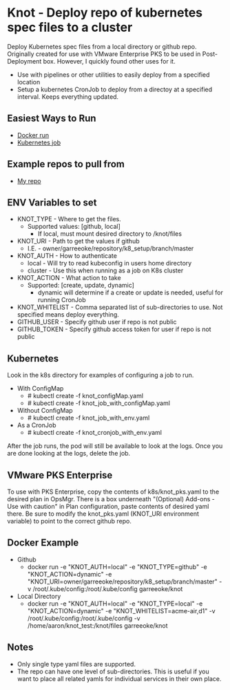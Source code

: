 # Knot - Deploy repo of kubernetes spec files to a cluster

Deploy Kubernetes spec files from a local directory or github repo. Originally created for use with 
VMware Enterprise PKS to be used in Post-Deployment box.  However, I quickly found other uses for it.
* Use with pipelines or other utilities to easily deploy from a specified location
* Setup a kubernetes CronJob to deploy from a directoy at a specified interval.  Keeps everything updated.


## Easiest Ways to Run ##
* [Docker run](https://github.com/garreeoke/knot#docker-example)
* [Kubernetes job](https://github.com/garreeoke/knot#kubernetes)

## Example repos to pull from
* [My repo](https://github.com/garreeoke/k8_specs)

## ENV Variables to set
* KNOT_TYPE - Where to get the files.
    * Supported values: [github, local]
        * If local, must mount desired directory to /knot/files
* KNOT_URI - Path to get the values if github
    * I.E. - owner/garreeoke/repository/k8_setup/branch/master
* KNOT_AUTH - How to authenticate
    * local - Will try to read kubeconfig in users home directory
    * cluster - Use this when running as a job on K8s cluster
* KNOT_ACTION - What action to take
    * Supported: [create, update, dynamic]
        * dynamic will determine if a create or update is needed, useful for running CronJob
* KNOT_WHITELIST - Comma separated list of sub-directories to use. Not specified means deploy everything.
* GITHUB_USER - Specify github user if repo is not public
* GITHUB_TOKEN - Specify github access token for user if repo is not public

## Kubernetes
Look in the k8s directory for examples of configuring a job to run.
* With ConfigMap
    * \# kubectl create -f knot_configMap.yaml
    * \# kubectl create -f knot_job_with_configMap.yaml
* Without ConfigMap
    * \# kubectl create -f knot_job_with_env.yaml
* As a CronJob
    * \# kubectl create -f knot_cronjob_with_env.yaml
    
After the job runs, the pod will still be available to look at the logs.  Once you are done looking at the logs,
delete the job.
    
## VMware PKS Enterprise
To use with PKS Enterprise, copy the contents of k8s/knot_pks.yaml to the desired plan in OpsMgr.
There is a box underneath "(Optional) Add-ons - Use with caution" in Plan configuration, paste contents of desired yaml there.
Be sure to modify the knot_pks.yaml (KNOT_URI environment variable) to point to the correct github repo.

## Docker Example

* Github
    * docker run -e "KNOT_AUTH=local" -e "KNOT_TYPE=github" -e "KNOT_ACTION=dynamic" -e "KNOT_URI=owner/garreeoke/repository/k8_setup/branch/master" -v /root/.kube/config:/root/.kube/config garreeoke/knot
* Local Directory
    * docker run -e "KNOT_AUTH=local" -e "KNOT_TYPE=local" -e "KNOT_ACTION=dynamic" -e "KNOT_WHITELIST=acme-air,d1" -v /root/.kube/config:/root/.kube/config -v /home/aaron/knot_test:/knot/files garreeoke/knot

## Notes
* Only single type yaml files are supported.
* The repo can have one level of sub-directories.  This is useful if you want to place all related yamls for
individual services in their own place.

